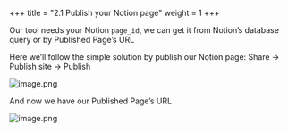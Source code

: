 +++
title = "2.1 Publish your Notion page"
weight = 1
+++


Our tool needs your Notion `page_id`, we can get it from Notion’s database query or by Published Page’s URL


Here we’ll follow the simple solution by publish our Notion page: Share → Publish site → Publish


![image.png](/images/002-ii-level-1-notion-to-md/002-2-setup-notion-page/8-628684-image.png)


And now we have our Published Page’s URL


![image.png](/images/002-ii-level-1-notion-to-md/002-2-setup-notion-page/8-708701-image.png)


